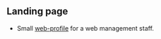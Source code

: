 ## Landing page
- Small [web-profile](https://teamwork-staff.pages.dev/) for a web management staff.
